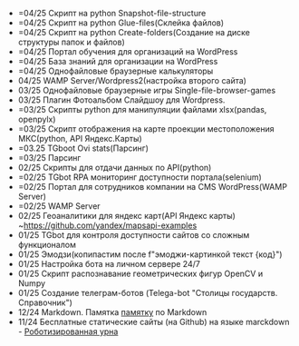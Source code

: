 + =04/25 Скрипт на python Snapshot-file-structure
+ =04/25 Скрипт на python Glue-files(Склейка файлов)
+ =04/25 Скрипт на python Create-folders(Создание на диске структуры папок и файлов)
+ =04/25 Портал обучения для организаций на WordPress
+ =04/25 База знаний для организации на WordPress 
+ =04/25 Однофайловые браузерные калькуляторы
+ 04/25 WAMP Server/Wordpress2(настройка второго сайта)
+ 03/25 Однофайловые браузерные игры Single-file-browser-games
+ 03/25 Плагин Фотоальбом Слайдшоу для Wordpress.
+ =03/25 Скрипты python для манипуляции файлами xlsx(pandas, openpylx)
+ =03/25 Скрипт отображения на карте проекции местоположения МКС(python, API Яндекс.Карты)
+ =03.25 TGboot Ovi stats(Парсинг)
+ =03/25 Парсинг
+ 02/25 Скрипты для отдачи данных по API(python)
+ =02/25 TGbot RPA мониторинг доступности портала(selenium)
+ =02/25 Портал для сотрудников компании на CMS WordPress(WAMP Server)
+ =02/25 WAMP Server
+ 02/25 Геоаналитики для яндекс карт(API Яндекс карты) ~https://github.com/yandex/mapsapi-examples
+ 01/25 TGbot для контроля доступности сайтов со сложным функционалом 
+ 01/25 Эмодзи(копипастим после f"эмоджи-картинкой текст {код}")  
+ 01/25 Настройка бота на личном сервере 24/7
+ 01/25 Скрипт распознавание геометрических фигур OpenCV и Numpy
+ 01/25 Создание телеграм-ботов (Telega-bot "Столицы государств. Справочник")
+ 12/24 Markdown. Памятка [памятку](https://leorodx.github.io/Markdown/) по Markdown
+ 11/24 Бесплатные статические сайты (на Github) на языке marckdown - [Роботизированная урна](https://leorodx.github.io/RoboUrn)
